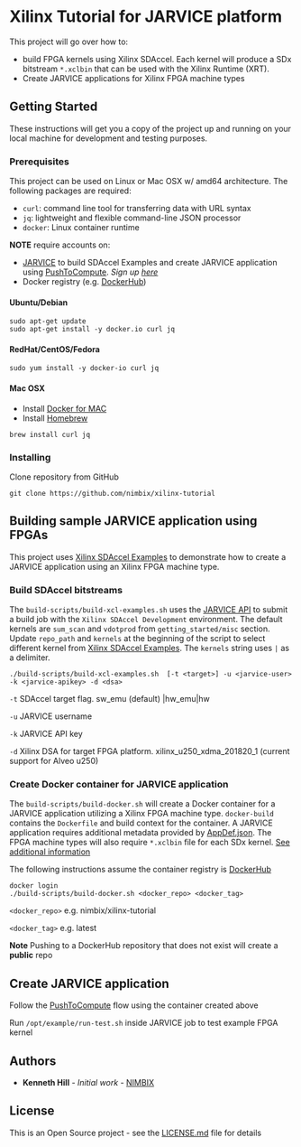 # Xilinx Tutorial for JARVICE platform 

This project will go over how to:
* build FPGA kernels using Xilinx SDAccel. Each kernel will produce a SDx bitstream `*.xclbin` that can be used with the Xilinx Runtime (XRT).
* Create JARVICE applications for Xilinx FPGA machine types

## Getting Started

These instructions will get you a copy of the project up and running on your local machine for development and testing purposes.
 
### Prerequisites

This project can be used on Linux or Mac OSX w/ amd64 architecture. The following packages are required:
* `curl`: command line tool for transferring data with URL syntax
* `jq`: lightweight and flexible command-line JSON processor
* `docker`: Linux container runtime 

**NOTE** require accounts on:
* [JARVICE](https://platform.jarvice.com/) to build SDAccel Examples and create JARVICE application using [PushToCompute](https://jarvice.readthedocs.io/en/latest/cicd/). *Sign up [here](https://www.nimbix.net/contact-us/)*
* Docker registry (e.g. [DockerHub](https://hub.docker.com/))

#### Ubuntu/Debian
```
sudo apt-get update
sudo apt-get install -y docker.io curl jq
```

#### RedHat/CentOS/Fedora
```
sudo yum install -y docker-io curl jq
```

#### Mac OSX
* Install [Docker for MAC](https://store.docker.com/editions/community/docker-ce-desktop-mac)
* Install [Homebrew](https://brew.sh/)
```
brew install curl jq
```

### Installing

Clone repository from GitHub

```
git clone https://github.com/nimbix/xilinx-tutorial
```

## Building sample JARVICE application using FPGAs
 
This project uses [Xilinx SDAccel Examples](https://github.com/Xilinx/SDAccel_Examples) to demonstrate how to create a JARVICE application using an Xilinx FPGA machine type.

### Build SDAccel bitstreams 

The `build-scripts/build-xcl-examples.sh` uses the [JARVICE API](https://jarvice.readthedocs.io/en/latest/api/) to submit a build job with the `Xilinx SDAccel Development` environment. The default kernels are `sum_scan` and `vdotprod` from `getting_started/misc` section. Update `repo_path` and `kernels` at the beginning of the script to select different kernel from [Xilinx SDAccel Examples](https://github.com/Xilinx/SDAccel_Examples). The `kernels` string uses `|` as a delimiter. 

```
./build-scripts/build-xcl-examples.sh  [-t <target>] -u <jarvice-user> -k <jarvice-apikey> -d <dsa>
```

`-t` SDAccel target flag. sw_emu (default) |hw_emu|hw

`-u` JARVICE username

`-k` JARVICE API key

`-d` Xilinx DSA for target FPGA platform. xilinx_u250_xdma_201820_1 (current support for Alveo u250)

### Create Docker container for JARVICE application

The `build-scripts/build-docker.sh` will create a Docker container for a JARVICE application utilizing a Xilinx FPGA machine type. `docker-build` contains the `Dockerfile` and build context for the container. A JARVICE application requires additional metadata provided by [AppDef.json](https://jarvice.readthedocs.io/en/latest/appdef/). The FPGA machine types will also require `*.xclbin` file for each SDx kernel. [See additional information](https://jarvice.readthedocs.io/en/latest/appdef/#using-xilinx-fpga-binaries)

The following instructions assume the container registry is [DockerHub](https://hub.docker.com/)

```
docker login
./build-scripts/build-docker.sh <docker_repo> <docker_tag>
```

`<docker_repo>` e.g. nimbix/xilinx-tutorial

`<docker_tag>` e.g. latest

**Note** Pushing to a DockerHub repository that does not exist will create a **public** repo

## Create JARVICE application 

Follow the [PushToCompute](https://jarvice.readthedocs.io/en/latest/cicd/) flow using the container created above

Run `/opt/example/run-test.sh` inside JARVICE job to test example FPGA kernel

## Authors

* **Kenneth Hill** - *Initial work* - [NIMBIX](https://github.com/nimbix)

## License

This is an Open Source project - see the [LICENSE.md](LICENSE.md) file for details


